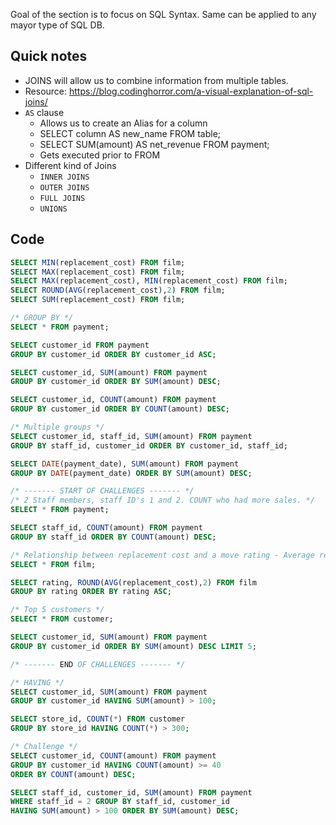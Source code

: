 Goal of the section is to focus on SQL Syntax. Same can be applied to any mayor type of SQL DB.

## Quick notes
- JOINS will allow us to combine information from multiple tables.
- Resource: https://blog.codinghorror.com/a-visual-explanation-of-sql-joins/
- `AS` clause
	- Allows us to create an Alias for a column
	- SELECT column AS new_name FROM table;
	- SELECT SUM(amount) AS net_revenue FROM payment;
	- Gets executed prior to FROM
- Different kind of Joins
	- `INNER JOINS`
	- `OUTER JOINS`
	- `FULL JOINS`
	- `UNIONS`



## Code
```sql
SELECT MIN(replacement_cost) FROM film;
SELECT MAX(replacement_cost) FROM film;
SELECT MAX(replacement_cost), MIN(replacement_cost) FROM film;
SELECT ROUND(AVG(replacement_cost),2) FROM film; 
SELECT SUM(replacement_cost) FROM film;

/* GROUP BY */
SELECT * FROM payment;

SELECT customer_id FROM payment
GROUP BY customer_id ORDER BY customer_id ASC; 

SELECT customer_id, SUM(amount) FROM payment
GROUP BY customer_id ORDER BY SUM(amount) DESC;

SELECT customer_id, COUNT(amount) FROM payment
GROUP BY customer_id ORDER BY COUNT(amount) DESC;

/* Multiple groups */
SELECT customer_id, staff_id, SUM(amount) FROM payment
GROUP BY staff_id, customer_id ORDER BY customer_id, staff_id;

SELECT DATE(payment_date), SUM(amount) FROM payment
GROUP BY DATE(payment_date) ORDER BY SUM(amount) DESC;

/* ------- START OF CHALLENGES ------- */
/* 2 Staff members, staff ID's 1 and 2. COUNT who had more sales. */
SELECT * FROM payment;

SELECT staff_id, COUNT(amount) FROM payment
GROUP BY staff_id ORDER BY COUNT(amount) DESC;

/* Relationship between replacement cost and a move rating - Average replacement cost per MPAA rating */
SELECT * FROM film;

SELECT rating, ROUND(AVG(replacement_cost),2) FROM film
GROUP BY rating ORDER BY rating ASC;

/* Top 5 customers */
SELECT * FROM customer;

SELECT customer_id, SUM(amount) FROM payment
GROUP BY customer_id ORDER BY SUM(amount) DESC LIMIT 5;

/* ------- END OF CHALLENGES ------- */

/* HAVING */
SELECT customer_id, SUM(amount) FROM payment
GROUP BY customer_id HAVING SUM(amount) > 100;

SELECT store_id, COUNT(*) FROM customer
GROUP BY store_id HAVING COUNT(*) > 300;

/* Challenge */
SELECT customer_id, COUNT(amount) FROM payment
GROUP BY customer_id HAVING COUNT(amount) >= 40
ORDER BY COUNT(amount) DESC;

SELECT staff_id, customer_id, SUM(amount) FROM payment
WHERE staff_id = 2 GROUP BY staff_id, customer_id
HAVING SUM(amount) > 100 ORDER BY SUM(amount) DESC;
```

